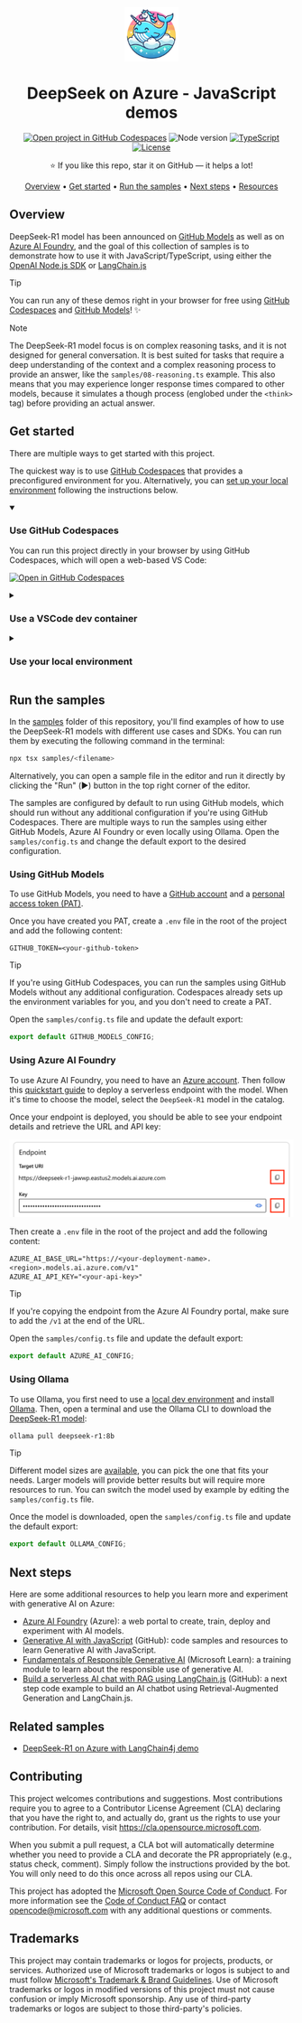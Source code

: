 <div align="center">

<img src="./docs/images/icon.png" alt="" align="center" height="96" />

# DeepSeek on Azure - JavaScript demos

[![Open project in GitHub Codespaces](https://img.shields.io/badge/Codespaces-Open-blue?style=flat-square&logo=github)](https://codespaces.new/Azure-Samples/deepseek-azure-javascript?hide_repo_select=true&ref=main&quickstart=true)
![Node version](https://img.shields.io/badge/Node.js-20+-grass?style=flat-square)
[![TypeScript](https://img.shields.io/badge/TypeScript-blue?style=flat-square&logo=typescript&logoColor=white)](https://www.typescriptlang.org)
[![License](https://img.shields.io/badge/License-MIT-orange?style=flat-square)](LICENSE)

⭐ If you like this repo, star it on GitHub — it helps a lot!

[Overview](#overview) • [Get started](#get-started) • [Run the samples](#run-the-samples) • [Next steps](#next-steps) • [Resources](#resources)

</div>

## Overview

DeepSeek-R1 model has been announced on [GitHub Models](https://github.blog/changelog/2025-01-29-deepseek-r1-is-now-available-in-github-models-public-preview/)
as well as on [Azure AI Foundry](https://azure.microsoft.com/en-us/blog/deepseek-r1-is-now-available-on-azure-ai-foundry-and-github/), and
the goal of this collection of samples is to demonstrate how to use it with JavaScript/TypeScript, using either the [OpenAI Node.js SDK](https://github.com/openai/openai-node) or [LangChain.js](https://js.langchain.com/)

> [!TIP]
> You can run any of these demos right in your browser for free using [GitHub Codespaces](https://github.com/features/codespaces) and [GitHub Models](https://github.com/marketplace/models)! ✨

> [!NOTE]
> The DeepSeek-R1 model focus is on complex reasoning tasks, and it is not designed for general conversation. It is best suited for tasks that require a deep understanding of the context and a complex reasoning process to provide an answer, like the `samples/08-reasoning.ts` example.
> This also means that you may experience longer response times compared to other models, because it simulates a though process (englobed under the `<think>` tag) before providing an actual answer.

## Get started

There are multiple ways to get started with this project.

The quickest way is to use [GitHub Codespaces](#use-github-codespaces) that provides a preconfigured environment for you. Alternatively, you can [set up your local environment](#use-your-local-environment) following the instructions below.

<details open>
<summary><h3>Use GitHub Codespaces</h3></summary>

You can run this project directly in your browser by using GitHub Codespaces, which will open a web-based VS Code:

[![Open in GitHub Codespaces](https://img.shields.io/static/v1?style=flat-square&label=GitHub+Codespaces&message=Open&color=blue&logo=github)](https://codespaces.new/Azure-Samples/deepseek-azure-javascript?hide_repo_select=true&ref&quickstart=true)

</details>

<details>
<summary><h3>Use a VSCode dev container</h3></summary>

A similar option to Codespaces is VS Code Dev Containers, that will open the project in your local VS Code instance using the [Dev Containers extension](https://marketplace.visualstudio.com/items?itemName=ms-vscode-remote.remote-containers).

You will also need to have [Docker](https://www.docker.com/get-started/) installed on your machine to run the container.

[![Open in Dev Containers](https://img.shields.io/static/v1?style=flat-square&label=Dev%20Containers&message=Open&color=blue&logo=visualstudiocode)](https://vscode.dev/redirect?url=vscode://ms-vscode-remote.remote-containers/cloneInVolume?url=https://github.com/Azure-Samples/deepseek-azure-javascript)

</details>

<details>
<summary><h3>Use your local environment</h3></summary>

You need to install following tools to work on your local machine:

- [Node.js LTS](https://nodejs.org/en/download)
- [Git](https://git-scm.com/downloads)
- [Ollama](https://ollama.com/) _(optional)_ - For using the models locally

Then you can get the project code:

1. [**Fork**](https://github.com/Azure-Samples/deepseek-azure-javascript/fork) the project to create your own copy of this repository.
2. On your forked repository, select the **Code** button, then the **Local** tab, and copy the URL of your forked repository.

   ![Screenshot showing how to copy the repository URL](./docs/images/clone-url.png)
3. Open a terminal and run this command to clone the repo: `git clone <your-repo-url>`
4. Open the cloned project in your favorite IDE, then run this command in a terminal: `npm install`

</details>

## Run the samples

In the [samples](./samples) folder of this repository, you'll find examples of how to use the DeepSeek-R1 models with different use cases and SDKs. You can run them by executing the following command in the terminal:

```bash
npx tsx samples/<filename>
```

Alternatively, you can open a sample file in the editor and run it directly by clicking the "Run" (▶️) button in the top right corner of the editor.

The samples are configured by default to run using GitHub models, which should run without any additional configuration if you're using GitHub Codespaces. There are multiple ways to run the samples using either GitHub Models, Azure AI Foundry or even locally using Ollama. Open the `samples/config.ts` and change the default export to the desired configuration.

### Using GitHub Models

To use GitHub Models, you need to have a [GitHub account](https://github.com/signup) and a [personal access token (PAT)](https://docs.github.com/authentication/keeping-your-account-and-data-secure/managing-your-personal-access-tokens#creating-a-fine-grained-personal-access-token).

Once you have created you PAT, create a `.env` file in the root of the project and add the following content:

```env
GITHUB_TOKEN=<your-github-token>
```

> [!TIP]
> If you're using GitHub Codespaces, you can run the samples using GitHub Models without any additional configuration.
> Codespaces already sets up the environment variables for you, and you don't need to create a PAT.

Open the `samples/config.ts` file and update the default export:

```ts
export default GITHUB_MODELS_CONFIG;
```

### Using Azure AI Foundry

To use Azure AI Foundry, you need to have an [Azure account](https://azure.com/free). Then follow this [quickstart guide](https://learn.microsoft.com/azure/ai-studio/how-to/deploy-models-serverless?tabs=azure-ai-studio) to deploy a serverless endpoint with the model. When it's time to choose the model, select the `DeepSeek-R1` model in the catalog.

Once your endpoint is deployed, you should be able to see your endpoint details and retrieve the URL and API key:

![Screenshot showing the endpoint details in Azure AI Foundry](./docs/images/ai-foundry-endpoint.png)

Then create a `.env` file in the root of the project and add the following content:

```env
AZURE_AI_BASE_URL="https://<your-deployment-name>.<region>.models.ai.azure.com/v1"
AZURE_AI_API_KEY="<your-api-key>"
```

> [!TIP]
> If you're copying the endpoint from the Azure AI Foundry portal, make sure to add the `/v1` at the end of the URL.

Open the `samples/config.ts` file and update the default export:

```ts
export default AZURE_AI_CONFIG;
```

### Using Ollama

To use Ollama, you first need to use a [local dev environment](#use-your-local-environment) and install [Ollama](https://ollama.com/). Then, open a terminal and use the Ollama CLI to download the [DeepSeek-R1 model](https://ollama.com/library/deepseek-r1):

```bash
ollama pull deepseek-r1:8b
```

> [!TIP]
> Different model sizes are [available](https://ollama.com/library/deepseek-r1), you can pick the one that fits your needs.
> Larger models will provide better results but will require more resources to run. You can switch the model used by example by editing the `samples/config.ts` file.

Once the model is downloaded, open the `samples/config.ts` file and update the default export:

```ts
export default OLLAMA_CONFIG;
```

## Next steps

Here are some additional resources to help you learn more and experiment with generative AI on Azure:
- [Azure AI Foundry](https://ai.azure.com/) (Azure): a web portal to create, train, deploy and experiment with AI models.
- [Generative AI with JavaScript](https://github.com/microsoft/generative-ai-with-javascript) (GitHub): code samples and resources to learn Generative AI with JavaScript.
- [Fundamentals of Responsible Generative AI](https://learn.microsoft.com/training/modules/responsible-generative-ai/) (Microsoft Learn): a training module to learn about the responsible use of generative AI.
- [Build a serverless AI chat with RAG using LangChain.js](https://techcommunity.microsoft.com/t5/apps-on-azure-blog/build-a-serverless-ai-chat-with-rag-using-langchain-js/ba-p/4111041) (GitHub): a next step code example to build an AI chatbot using Retrieval-Augmented Generation and LangChain.js.

## Related samples

- [DeepSeek-R1 on Azure with LangChain4j demo](https://github.com/Azure-Samples/DeepSeek-on-Azure-with-LangChain4j)

## Contributing

This project welcomes contributions and suggestions. Most contributions require you to agree to a
Contributor License Agreement (CLA) declaring that you have the right to, and actually do, grant us
the rights to use your contribution. For details, visit https://cla.opensource.microsoft.com.

When you submit a pull request, a CLA bot will automatically determine whether you need to provide
a CLA and decorate the PR appropriately (e.g., status check, comment). Simply follow the instructions
provided by the bot. You will only need to do this once across all repos using our CLA.

This project has adopted the [Microsoft Open Source Code of Conduct](https://opensource.microsoft.com/codeofconduct/).
For more information see the [Code of Conduct FAQ](https://opensource.microsoft.com/codeofconduct/faq/) or
contact [opencode@microsoft.com](mailto:opencode@microsoft.com) with any additional questions or comments.

## Trademarks

This project may contain trademarks or logos for projects, products, or services. Authorized use of Microsoft
trademarks or logos is subject to and must follow
[Microsoft's Trademark & Brand Guidelines](https://www.microsoft.com/en-us/legal/intellectualproperty/trademarks/usage/general).
Use of Microsoft trademarks or logos in modified versions of this project must not cause confusion or imply Microsoft sponsorship.
Any use of third-party trademarks or logos are subject to those third-party's policies.
